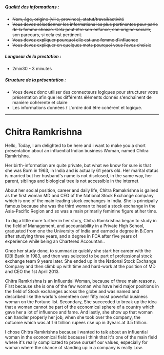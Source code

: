
##### Qualité des informations : 
- ~~Nom, âge, origine (ville, province), statut/travail/activité~~
- ~~Vous devez sélectionner les informations les plus pertinentes pour parle de la femme choisie. Cela peut être son enfance, son origine sociale, son parcours, si cela est pertinent.~~
- ~~Vous devez expliquer pourquoi elle est une femme d'influence~~
- ~~Vous devez expliquer en quelques mots pourquoi vous l'avez choisie~~
##### Longueur de la prestation : 
- 2min30 - 3 minutes
##### Structure de la présentation : 
- Vous devez donc utiliser des connecteurs logiques pour structurer votre présentation afin que les différents éléments donnés s'enchaînent de manière cohérente et claire
- Les informations données / L'ordre doit être cohérent et logique.
---
# Chitra Ramkrishna

Hello, Today, I am delighted to be here and i want to make you a short presentation about an influential Indian business Woman, named Chitra Ramkrishna.

Her birth-information are quite private, but what we know for sure is that she was Born in 1963, in India and is actually 61 years old. Her marital status is married but her husband's name is not disclosed, in the same way, her parent, siblings and biological tree is not accessible in the internet.

About her social position, career and daily life, Chitra Ramakrishna is gained as the first woman MD and CEO of the National Stock Exchange company which is one of the main leading stock exchanges in India. She is principally famous because she was the third woman to head a stock exchange in the Asia-Pacific Region and so was a main primarily feminine figure at her time. 

To dig a little more further in her story, Chitra Ramkrishna began to study in the field of Management, and accountability in a Private High School, graduated from one the University of India and earned a degree in B.Com after studying three years, and a degree in FCA after five years of experience while being an Chartered Accountan..

Once her study done, to summarize quickly she start her career with the IDBI Bank in 1983, and then was selected to be part of professional stock exchange team 9 years later. She ended up in the National Stock Exchange Company and then climb up with time and hard-work at the position of MD and CEO the 1st April 2013.

Chitra Ramkrishna is an Influential Woman, because of three main reasons. First because she is one of the few woman who have held major positions in the field of Stock exchanges across the globe and was named and described like the world's seventeen over fifty most powerful business woman on the Fortune list. Secondary, She succeeded to break up the idea that a woman cannot be part of the economical sphere of a country which gave her a lot of influence and fame. And lastly, she show up that woman can handler properly her job, when she took over the company, the outcome which was at 1.6 trillion rupees rise up in 3years at 3.5 trillion.

I chose Chitra Ramkrishna because i wanted to talk about an influential woman in the economical field because i think that it's one of the main field where it's really complicated to prove ourself our values, especially for woman where the chance of standing up in a company is really Low.